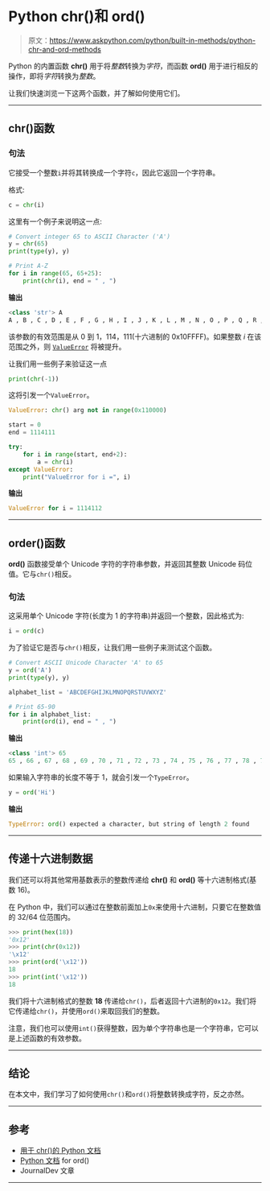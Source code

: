 # Python chr()和 ord()

> 原文：<https://www.askpython.com/python/built-in-methods/python-chr-and-ord-methods>

Python 的内置函数 **chr()** 用于将*整数*转换为*字符*，而函数 **ord()** 用于进行相反的操作，即将*字符*转换为*整数*。

让我们快速浏览一下这两个函数，并了解如何使用它们。

* * *

## chr()函数

### 句法

它接受一个整数`i`并将其转换成一个字符`c`，因此它返回一个字符串。

格式:

```py
c = chr(i)

```

这里有一个例子来说明这一点:

```py
# Convert integer 65 to ASCII Character ('A')
y = chr(65)
print(type(y), y)

# Print A-Z
for i in range(65, 65+25):
    print(chr(i), end = " , ")

```

**输出**

```py
<class 'str'> A
A , B , C , D , E , F , G , H , I , J , K , L , M , N , O , P , Q , R , S , T , U , V , W , X , Y , Z 

```

该参数的有效范围是从 0 到 1，114，111(十六进制的 0x10FFFF)。如果整数 *i* 在该范围之外，则 [`ValueError`](https://docs.python.org/3/library/exceptions.html#ValueError) 将被提升。

让我们用一些例子来验证这一点

```py
print(chr(-1))

```

这将引发一个`ValueError`。

```py
ValueError: chr() arg not in range(0x110000)

```

```py
start = 0
end = 1114111

try:
    for i in range(start, end+2):
        a = chr(i)
except ValueError:
    print("ValueError for i =", i)

```

**输出**

```py
ValueError for i = 1114112

```

* * *

## order()函数

**ord()** 函数接受单个 Unicode 字符的字符串参数，并返回其整数 Unicode 码位值。它与`chr()`相反。

### 句法

这采用单个 Unicode 字符(长度为 1 的字符串)并返回一个整数，因此格式为:

```py
i = ord(c)

```

为了验证它是否与`chr()`相反，让我们用一些例子来测试这个函数。

```py
# Convert ASCII Unicode Character 'A' to 65
y = ord('A')
print(type(y), y)

alphabet_list = 'ABCDEFGHIJKLMNOPQRSTUVWXYZ'

# Print 65-90
for i in alphabet_list:
    print(ord(i), end = " , ")

```

**输出**

```py
<class 'int'> 65
65 , 66 , 67 , 68 , 69 , 70 , 71 , 72 , 73 , 74 , 75 , 76 , 77 , 78 , 79 , 80 , 81 , 82 , 83 , 84 , 85 , 86 , 87 , 88 , 89 , 90 , 

```

如果输入字符串的长度不等于 1，就会引发一个`TypeError`。

```py
y = ord('Hi')

```

**输出**

```py
TypeError: ord() expected a character, but string of length 2 found

```

* * *

## 传递十六进制数据

我们还可以将其他常用基数表示的整数传递给 **chr()** 和 **ord()** 等十六进制格式(基数 16)。

在 Python 中，我们可以通过在整数前面加上`0x`来使用十六进制，只要它在整数值的 32/64 位范围内。

```py
>>> print(hex(18))
'0x12'
>>> print(chr(0x12))
'\x12'
>>> print(ord('\x12'))
18
>>> print(int('\x12'))
18

```

我们将十六进制格式的整数 **18** 传递给`chr()`，后者返回十六进制的`0x12`。我们将它传递给`chr()`，并使用`ord()`来取回我们的整数。

注意，我们也可以使用`int()`获得整数，因为单个字符串也是一个字符串，它可以是上述函数的有效参数。

* * *

## 结论

在本文中，我们学习了如何使用`chr()`和`ord()`将整数转换成字符，反之亦然。

* * *

## 参考

*   [用于 chr()的 Python 文档](https://docs.python.org/3.8/library/functions.html#chr)
*   [Python 文档](https://docs.python.org/3.8/library/functions.html#ord) for ord()
*   JournalDev 文章

* * *